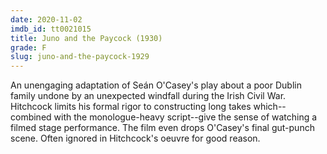 ```yaml
---
date: 2020-11-02
imdb_id: tt0021015
title: Juno and the Paycock (1930)
grade: F
slug: juno-and-the-paycock-1929
---
```


An unengaging adaptation of Seán O'Casey's play about a poor Dublin family undone by an unexpected windfall during the Irish Civil War. Hitchcock limits his formal rigor to constructing long takes which--combined with the monologue-heavy script--give the sense of watching a filmed stage performance. The film even drops O'Casey's final gut-punch scene. Often ignored in Hitchcock's oeuvre for good reason.